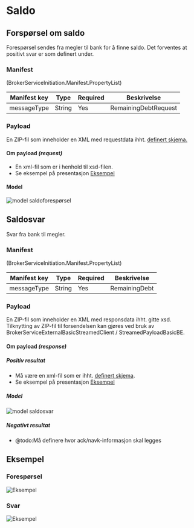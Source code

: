 # Saldo


## Forspørsel om saldo
Forespørsel sendes fra megler til bank for å finne saldo.
Det forventes at positivt svar er som definert under.

### Manifest
(BrokerServiceInitiation.Manifest.PropertyList)

|Manifest key|Type|Required|Beskrivelse|
|--- |--- |--- |--- |
|messageType|String|Yes|RemainingDebtRequest|

### Payload
En ZIP-fil som inneholder en XML med requestdata ihht. [definert skjema.](./../../../afpant-model/xsd/dsve.xsd)

#### Om payload *(request)*
- En xml-fil som er i henhold til xsd-filen.
- Se eksempel på presentasjon [Eksempel](examples/saldoforespoersel-request-example-xml.png)

#### Model
![model saldoforespørsel](examples/model_saldoforespoersel.png "Model for saldoforespørsel")

## Saldosvar
Svar fra bank til megler.

### Manifest
(BrokerServiceInitiation.Manifest.PropertyList)

|Manifest key|Type|Required|Beskrivelse|
|--- |--- |--- |--- |
|messageType|String|Yes|RemainingDebt|

### Payload
En ZIP-fil som inneholder en XML med responsdata ihht. gitte xsd.
Tilknytting av ZIP-fil til forsendelsen kan gjøres ved bruk av BrokerServiceExternalBasicStreamedClient / StreamedPayloadBasicBE.
		
#### Om payload *(response)*

##### Positiv resultat
- Må være en xml-fil som er ihht. [definert skjema](./../../../afpant-model/xsd/dsve.xsd).
- Se eksempel på presentasjon [Eksempel](examples/saldoforespoersel-response-example-xml.png)

##### Model
![model saldosvar](examples/model_saldosvar.png "Model for saldosvar")

##### Negativt resultat
- @todo:Må definere hvor ack/navk-informasjon skal legges

## Eksempel

### Forespørsel
![Eksempel](examples/saldoforespoersel-request-example-xml.png)

### Svar
![Eksempel](examples/saldoforespoersel-response-example-xml.png)
